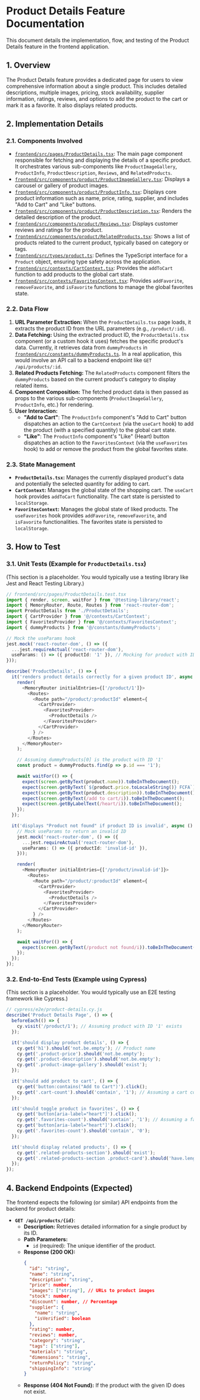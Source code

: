 # Product Details Feature Documentation

This document details the implementation, flow, and testing of the Product Details feature in the frontend application.

## 1. Overview

The Product Details feature provides a dedicated page for users to view comprehensive information about a single product. This includes detailed descriptions, multiple images, pricing, stock availability, supplier information, ratings, reviews, and options to add the product to the cart or mark it as a favorite. It also displays related products.

## 2. Implementation Details

### 2.1. Components Involved

*   [`frontend/src/pages/ProductDetails.tsx`](frontend/src/pages/ProductDetails.tsx): The main page component responsible for fetching and displaying the details of a specific product. It orchestrates various sub-components like `ProductImageGallery`, `ProductInfo`, `ProductDescription`, `Reviews`, and `RelatedProducts`.
*   [`frontend/src/components/product/ProductImageGallery.tsx`](frontend/src/components/product/ProductImageGallery.tsx): Displays a carousel or gallery of product images.
*   [`frontend/src/components/product/ProductInfo.tsx`](frontend/src/components/product/ProductInfo.tsx): Displays core product information such as name, price, rating, supplier, and includes "Add to Cart" and "Like" buttons.
*   [`frontend/src/components/product/ProductDescription.tsx`](frontend/src/components/product/ProductDescription.tsx): Renders the detailed description of the product.
*   [`frontend/src/components/product/Reviews.tsx`](frontend/src/components/product/Reviews.tsx): Displays customer reviews and ratings for the product.
*   [`frontend/src/components/product/RelatedProducts.tsx`](frontend/src/components/product/RelatedProducts.tsx): Shows a list of products related to the current product, typically based on category or tags.
*   [`frontend/src/types/product.ts`](frontend/src/types/product.ts): Defines the TypeScript interface for a `Product` object, ensuring type safety across the application.
*   [`frontend/src/contexts/CartContext.tsx`](frontend/src/contexts/CartContext.tsx): Provides the `addToCart` function to add products to the global cart state.
*   [`frontend/src/contexts/FavoritesContext.tsx`](frontend/src/contexts/FavoritesContext.tsx): Provides `addFavorite`, `removeFavorite`, and `isFavorite` functions to manage the global favorites state.

### 2.2. Data Flow

1.  **URL Parameter Extraction:** When the `ProductDetails.tsx` page loads, it extracts the product ID from the URL parameters (e.g., `/product/:id`).
2.  **Data Fetching:** Using the extracted product ID, the `ProductDetails.tsx` component (or a custom hook it uses) fetches the specific product's data. Currently, it retrieves data from `dummyProducts` in [`frontend/src/constants/dummyProducts.ts`](frontend/src/constants/dummyProducts.ts). In a real application, this would involve an API call to a backend endpoint like `GET /api/products/:id`.
3.  **Related Products Fetching:** The `RelatedProducts` component filters the `dummyProducts` based on the current product's category to display related items.
4.  **Component Composition:** The fetched product data is then passed as props to the various sub-components (`ProductImageGallery`, `ProductInfo`, etc.) for rendering.
5.  **User Interaction:**
    *   **"Add to Cart"**: The `ProductInfo` component's "Add to Cart" button dispatches an action to the `CartContext` (via the `useCart` hook) to add the product (with a specified quantity) to the global cart state.
    *   **"Like"**: The `ProductInfo` component's "Like" (Heart) button dispatches an action to the `FavoritesContext` (via the `useFavorites` hook) to add or remove the product from the global favorites state.

### 2.3. State Management

*   **`ProductDetails.tsx`:** Manages the currently displayed product's data and potentially the selected quantity for adding to cart.
*   **`CartContext`:** Manages the global state of the shopping cart. The `useCart` hook provides `addToCart` functionality. The cart state is persisted to `localStorage`.
*   **`FavoritesContext`:** Manages the global state of liked products. The `useFavorites` hook provides `addFavorite`, `removeFavorite`, and `isFavorite` functionalities. The favorites state is persisted to `localStorage`.

## 3. How to Test

### 3.1. Unit Tests (Example for `ProductDetails.tsx`)

(This section is a placeholder. You would typically use a testing library like Jest and React Testing Library.)

```typescript
// frontend/src/pages/ProductDetails.test.tsx
import { render, screen, waitFor } from '@testing-library/react';
import { MemoryRouter, Route, Routes } from 'react-router-dom';
import ProductDetails from './ProductDetails';
import { CartProvider } from '@/contexts/CartContext';
import { FavoritesProvider } from '@/contexts/FavoritesContext';
import { dummyProducts } from '@/constants/dummyProducts';

// Mock the useParams hook
jest.mock('react-router-dom', () => ({
  ...jest.requireActual('react-router-dom'),
  useParams: () => ({ productId: '1' }), // Mocking for product with ID '1'
}));

describe('ProductDetails', () => {
  it('renders product details correctly for a given product ID', async () => {
    render(
      <MemoryRouter initialEntries={['/product/1']}>
        <Routes>
          <Route path="/product/:productId" element={
            <CartProvider>
              <FavoritesProvider>
                <ProductDetails />
              </FavoritesProvider>
            </CartProvider>
          } />
        </Routes>
      </MemoryRouter>
    );

    // Assuming dummyProducts[0] is the product with ID '1'
    const product = dummyProducts.find(p => p.id === '1');

    await waitFor(() => {
      expect(screen.getByText(product.name)).toBeInTheDocument();
      expect(screen.getByText(`${product.price.toLocaleString()} FCFA`)).toBeInTheDocument();
      expect(screen.getByText(product.description)).toBeInTheDocument();
      expect(screen.getByText(/add to cart/i)).toBeInTheDocument();
      expect(screen.getByLabelText(/heart/i)).toBeInTheDocument();
    });
  });

  it('displays "Product not found" if product ID is invalid', async () => {
    // Mock useParams to return an invalid ID
    jest.mock('react-router-dom', () => ({
      ...jest.requireActual('react-router-dom'),
      useParams: () => ({ productId: 'invalid-id' }),
    }));

    render(
      <MemoryRouter initialEntries={['/product/invalid-id']}>
        <Routes>
          <Route path="/product/:productId" element={
            <CartProvider>
              <FavoritesProvider>
                <ProductDetails />
              </FavoritesProvider>
            </CartProvider>
          } />
        </Routes>
      </MemoryRouter>
    );

    await waitFor(() => {
      expect(screen.getByText(/product not found/i)).toBeInTheDocument();
    });
  });
});
```

### 3.2. End-to-End Tests (Example using Cypress)

(This section is a placeholder. You would typically use an E2E testing framework like Cypress.)

```javascript
// cypress/e2e/product-details.cy.js
describe('Product Details Page', () => {
  beforeEach(() => {
    cy.visit('/product/1'); // Assuming product with ID '1' exists
  });

  it('should display product details', () => {
    cy.get('h1').should('not.be.empty'); // Product name
    cy.get('.product-price').should('not.be.empty');
    cy.get('.product-description').should('not.be.empty');
    cy.get('.product-image-gallery').should('exist');
  });

  it('should add product to cart', () => {
    cy.get('button:contains("Add to Cart")').click();
    cy.get('.cart-count').should('contain', '1'); // Assuming a cart count indicator in navbar
  });

  it('should toggle product in favorites', () => {
    cy.get('button[aria-label="heart"]').click();
    cy.get('.favorites-count').should('contain', '1'); // Assuming a favorites count indicator
    cy.get('button[aria-label="heart"]').click();
    cy.get('.favorites-count').should('contain', '0');
  });

  it('should display related products', () => {
    cy.get('.related-products-section').should('exist');
    cy.get('.related-products-section .product-card').should('have.length.greaterThan', 0);
  });
});
```

## 4. Backend Endpoints (Expected)

The frontend expects the following (or similar) API endpoints from the backend for product details:

*   **`GET /api/products/{id}`**:
    *   **Description:** Retrieves detailed information for a single product by its ID.
    *   **Path Parameters:**
        *   `id` (required): The unique identifier of the product.
    *   **Response (200 OK):**
        ```json
        {
          "id": "string",
          "name": "string",
          "description": "string",
          "price": number,
          "images": ["string"], // URLs to product images
          "stock": number,
          "discount": number, // Percentage
          "supplier": {
            "name": "string",
            "isVerified": boolean
          },
          "rating": number,
          "reviews": number,
          "category": "string",
          "tags": ["string"],
          "materials": "string",
          "dimensions": "string",
          "returnPolicy": "string",
          "shippingInfo": "string"
        }
        ```
    *   **Response (404 Not Found):** If the product with the given ID does not exist.
